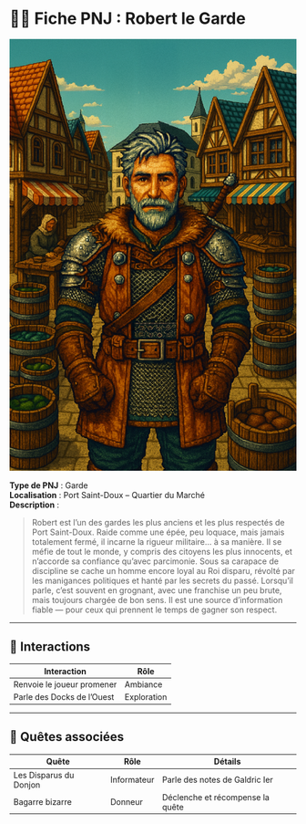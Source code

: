 # 🧍‍♂️ Fiche PNJ : Robert le Garde

![robert-le-garde.png](../../assets/img/chapter1/npc/robert-le-garde.png)

**Type de PNJ** : Garde  
**Localisation** : Port Saint-Doux – Quartier du Marché  
**Description** :
> Robert est l’un des gardes les plus anciens et les plus respectés de Port Saint-Doux. Raide comme une épée, peu
> loquace, mais jamais totalement fermé, il incarne la rigueur militaire… à sa manière. Il se méfie de tout le monde, y
> compris des citoyens les plus innocents, et n’accorde sa confiance qu’avec parcimonie.
> Sous sa carapace de discipline se cache un homme encore loyal au Roi disparu, révolté par les manigances politiques et
> hanté par les secrets du passé. Lorsqu’il parle, c’est souvent en grognant, avec une franchise un peu brute, mais
> toujours chargée de bon sens. Il est une source d’information fiable — pour ceux qui prennent le temps de gagner son
> respect.

---

## 💬 Interactions

| Interaction                | Rôle        |
|----------------------------|-------------|
| Renvoie le joueur promener | Ambiance    |
| Parle des Docks de l’Ouest | Exploration |

---

## 📜 Quêtes associées

| Quête                  | Rôle        | Détails                          |
|------------------------|-------------|----------------------------------|
| Les Disparus du Donjon | Informateur | Parle des notes de Galdric Ier   |
| Bagarre bizarre        | Donneur     | Déclenche et récompense la quête |
